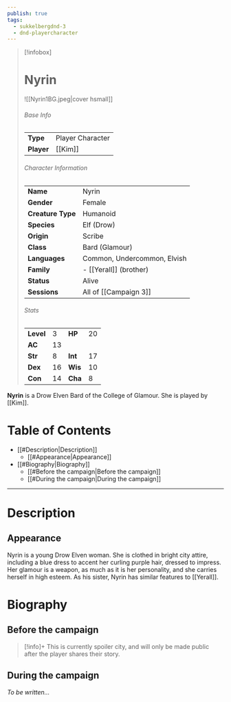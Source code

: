 ```yaml
---
publish: true
tags:
  - sukkelbergdnd-3
  - dnd-playercharacter
---
```

> [!infobox]  
> # Nyrin
> ![[Nyrin1BG.jpeg|cover hsmall]]  
> ###### Base Info
> | | |  
> |---|---|  
> | **Type** | Player Character |
> | **Player** | [[Kim]] |
> ###### Character Information  
> | | |  
> |---|---|  
> | **Name** | Nyrin |
> | **Gender** | Female | 
> | **Creature Type** | Humanoid |
> | **Species** | Elf (Drow) |  
> | **Origin** | Scribe |
> | **Class** | Bard (Glamour) |  
> | **Languages** | Common, Undercommon, Elvish |  
> | **Family** | - [[Yerall]] (brother) |
> | **Status** | Alive |
> | **Sessions** | All of [[Campaign 3]] |
> ###### Stats
> | | | | |
> |---|---|---|---|
> | **Level** | 3 | **HP** | 20 |
> | **AC** | 13 | | |
> | **Str** | 8 | **Int** | 17 |
> | **Dex** | 16 | **Wis** | 10 |
> | **Con** | 14 | **Cha** | 8 |

**Nyrin** is a Drow Elven Bard of the College of Glamour. She is played by [[Kim]]. 
# Table of Contents
- [[#Description|Description]]
	- [[#Appearance|Appearance]]
- [[#Biography|Biography]]
	- [[#Before the campaign|Before the campaign]]
	- [[#During the campaign|During the campaign]]
***
# Description
## Appearance
Nyrin is a young Drow Elven woman. She is clothed in bright city attire, including a blue dress to accent her curling purple hair, dressed to impress. Her glamour is a weapon, as much as it is her personality, and she carries herself in high esteem. As his sister, Nyrin has similar features to [[Yerall]].
# Biography
## Before the campaign
> [!info]+
> This is currently spoiler city, and will only be made public after the player shares their story.
## During the campaign
*To be written...*